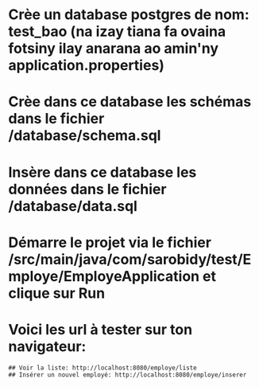 # Crèe un database postgres de nom: test_bao (na izay tiana fa ovaina fotsiny ilay anarana ao amin'ny application.properties)
# Crèe dans ce database les schémas dans le fichier /database/schema.sql
# Insère dans ce database les données dans le fichier /database/data.sql

# Démarre le projet via le fichier /src/main/java/com/sarobidy/test/Employe/EmployeApplication et clique sur Run

# Voici les url à tester sur ton navigateur:
    ## Voir la liste: http://localhost:8080/employe/liste
    ## Insérer un nouvel employé: http://localhost:8080/employe/inserer